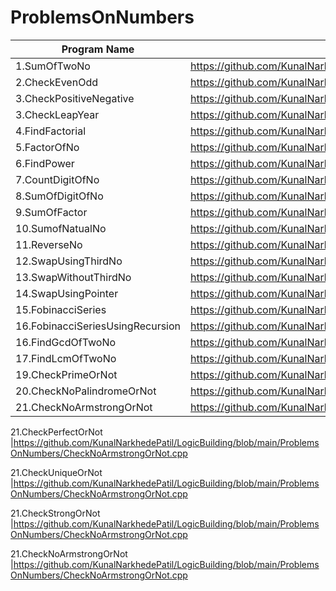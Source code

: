 # ProblemsOnNumbers

| Program Name             | Link Of Souce code                                                                   |
| ----------------- | ------------------------------------------------------------------ |
1.SumOfTwoNo   |https://github.com/KunalNarkhedePatil/LogicBuilding/blob/main/ProblemsOnNumbers/SumOfTwoNo.cpp
2.CheckEvenOdd   |https://github.com/KunalNarkhedePatil/LogicBuilding/blob/main/ProblemsOnNumbers/CheckEvenOdd.cpp
3.CheckPositiveNegative   |https://github.com/KunalNarkhedePatil/LogicBuilding/blob/main/ProblemsOnNumbers/CheckPositiveNegative.cpp
3.CheckLeapYear   |https://github.com/KunalNarkhedePatil/LogicBuilding/blob/main/ProblemsOnNumbers/CheckPositiveNegative.cpp
4.FindFactorial   |https://github.com/KunalNarkhedePatil/LogicBuilding/blob/main/ProblemsOnNumbers/FindFactorial.cpp
5.FactorOfNo   |https://github.com/KunalNarkhedePatil/LogicBuilding/blob/main/ProblemsOnNumbers/FactorOfNo.cpp
6.FindPower   |https://github.com/KunalNarkhedePatil/LogicBuilding/blob/main/ProblemsOnNumbers/FindPower.cpp
7.CountDigitOfNo   |https://github.com/KunalNarkhedePatil/LogicBuilding/blob/main/ProblemsOnNumbers/CountDigitOfNo.cpp
8.SumOfDigitOfNo   |https://github.com/KunalNarkhedePatil/LogicBuilding/blob/main/ProblemsOnNumbers/SumOfDigitOfNo.cpp
9.SumOfFactor   |https://github.com/KunalNarkhedePatil/LogicBuilding/blob/main/ProblemsOnNumbers/SumOfFactor.cpp
10.SumofNatualNo   |https://github.com/KunalNarkhedePatil/LogicBuilding/blob/main/ProblemsOnNumbers/SumofNatualNo.cpp
11.ReverseNo   |https://github.com/KunalNarkhedePatil/LogicBuilding/blob/main/ProblemsOnNumbers/ReverseNo.cpp
12.SwapUsingThirdNo   |https://github.com/KunalNarkhedePatil/LogicBuilding/blob/main/ProblemsOnNumbers/SwapUsingThirdNo.cpp
13.SwapWithoutThirdNo   |https://github.com/KunalNarkhedePatil/LogicBuilding/blob/main/ProblemsOnNumbers/SwapWithoutThirdNo.cpp
14.SwapUsingPointer   |https://github.com/KunalNarkhedePatil/LogicBuilding/blob/main/ProblemsOnNumbers/SwapUsingPointer.cpp
15.FobinacciSeries   |https://github.com/KunalNarkhedePatil/LogicBuilding/blob/main/ProblemsOnNumbers/FobinacciSeries.cpp
16.FobinacciSeriesUsingRecursion   |https://github.com/KunalNarkhedePatil/LogicBuilding/blob/main/ProblemsOnNumbers/FobinacciSeriesUsingRecursion.cpp
16.FindGcdOfTwoNo   |https://github.com/KunalNarkhedePatil/LogicBuilding/blob/main/ProblemsOnNumbers/FindGcd.cpp
17.FindLcmOfTwoNo   |https://github.com/KunalNarkhedePatil/LogicBuilding/blob/main/ProblemsOnNumbers/FindLcmOfTwoNo.cpp
19.CheckPrimeOrNot   |https://github.com/KunalNarkhedePatil/LogicBuilding/blob/main/ProblemsOnNumbers/CheckPrimeOrNot.cpp
20.CheckNoPalindromeOrNot   |https://github.com/KunalNarkhedePatil/LogicBuilding/blob/main/ProblemsOnNumbers/CheckNoPalindromeOrNot.cpp
21.CheckNoArmstrongOrNot   |https://github.com/KunalNarkhedePatil/LogicBuilding/blob/main/ProblemsOnNumbers/CheckNoArmstrongOrNot.cpp

21.CheckPerfectOrNot   |https://github.com/KunalNarkhedePatil/LogicBuilding/blob/main/ProblemsOnNumbers/CheckNoArmstrongOrNot.cpp

21.CheckUniqueOrNot   |https://github.com/KunalNarkhedePatil/LogicBuilding/blob/main/ProblemsOnNumbers/CheckNoArmstrongOrNot.cpp

21.CheckStrongOrNot   |https://github.com/KunalNarkhedePatil/LogicBuilding/blob/main/ProblemsOnNumbers/CheckNoArmstrongOrNot.cpp

21.CheckNoArmstrongOrNot   |https://github.com/KunalNarkhedePatil/LogicBuilding/blob/main/ProblemsOnNumbers/CheckNoArmstrongOrNot.cpp

